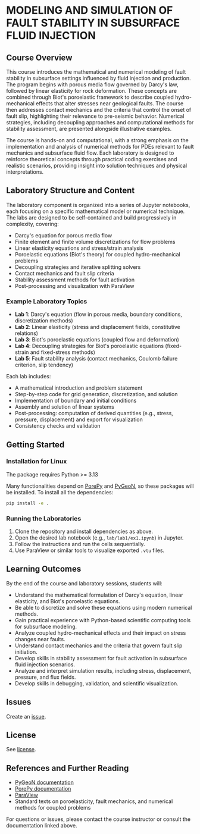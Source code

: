 # MODELING AND SIMULATION OF FAULT STABILITY IN SUBSURFACE FLUID INJECTION

## Course Overview

This course introduces the mathematical and numerical modeling of fault stability in subsurface settings influenced by fluid injection and production. The program begins with porous media flow governed by Darcy's law, followed by linear elasticity for rock deformation. These concepts are combined through Biot's poroelastic framework to describe coupled hydro-mechanical effects that alter stresses near geological faults. The course then addresses contact mechanics and the criteria that control the onset of fault slip, highlighting their relevance to pre-seismic behavior. Numerical strategies, including decoupling approaches and computational methods for stability assessment, are presented alongside illustrative examples.

The course is hands-on and computational, with a strong emphasis on the implementation and analysis of numerical methods for PDEs relevant to fault mechanics and subsurface fluid flow. Each laboratory is designed to reinforce theoretical concepts through practical coding exercises and realistic scenarios, providing insight into solution techniques and physical interpretations.

## Laboratory Structure and Content

The laboratory component is organized into a series of Jupyter notebooks, each focusing on a specific mathematical model or numerical technique. The labs are designed to be self-contained and build progressively in complexity, covering:

- Darcy's equation for porous media flow
- Finite element and finite volume discretizations for flow problems
- Linear elasticity equations and stress/strain analysis
- Poroelastic equations (Biot's theory) for coupled hydro-mechanical problems
- Decoupling strategies and iterative splitting solvers
- Contact mechanics and fault slip criteria
- Stability assessment methods for fault activation
- Post-processing and visualization with ParaView

### Example Laboratory Topics

- **Lab 1**: Darcy's equation (flow in porous media, boundary conditions, discretization methods)
- **Lab 2**: Linear elasticity (stress and displacement fields, constitutive relations)
- **Lab 3**: Biot's poroelastic equations (coupled flow and deformation)
- **Lab 4**: Decoupling strategies for Biot's poroelastic equations (fixed-strain and fixed-stress methods)
- **Lab 5**: Fault stability analysis (contact mechanics, Coulomb failure criterion, slip tendency)

Each lab includes:

- A mathematical introduction and problem statement
- Step-by-step code for grid generation, discretization, and solution
- Implementation of boundary and initial conditions
- Assembly and solution of linear systems
- Post-processing: computation of derived quantities (e.g., stress, pressure, displacement) and export for visualization
- Consistency checks and validation

## Getting Started

### Installation for Linux

The package requires Python >= 3.13

Many functionalities depend on [PorePy](https://github.com/pmgbergen/porepy) and [PyGeoN](https://github.com/compgeo-mox/pygeon), so these packages will be installed. To install all the dependencies:

```bash
pip install -e .
```

### Running the Laboratories

1. Clone the repository and install dependencies as above.
2. Open the desired lab notebook (e.g., `lab/lab1/ex1.ipynb`) in Jupyter.
3. Follow the instructions and run the cells sequentially.
4. Use ParaView or similar tools to visualize exported `.vtu` files.

## Learning Outcomes

By the end of the course and laboratory sessions, students will:

- Understand the mathematical formulation of Darcy's equation, linear elasticity, and Biot's poroelastic equations.
- Be able to discretize and solve these equations using modern numerical methods.
- Gain practical experience with Python-based scientific computing tools for subsurface modeling.
- Analyze coupled hydro-mechanical effects and their impact on stress changes near faults.
- Understand contact mechanics and the criteria that govern fault slip initiation.
- Develop skills in stability assessment for fault activation in subsurface fluid injection scenarios.
- Analyze and interpret simulation results, including stress, displacement, pressure, and flux fields.
- Develop skills in debugging, validation, and scientific visualization.

## Issues

Create an [issue](https://github.com/compgeo-mox/lec_massif/issues).

## License

See [license](./LICENSE).

## References and Further Reading

- [PyGeoN documentation](https://github.com/compgeo-mox/pygeon)
- [PorePy documentation](https://github.com/pmgbergen/porepy)
- [ParaView](https://www.paraview.org/)
- Standard texts on poroelasticity, fault mechanics, and numerical methods for coupled problems

For questions or issues, please contact the course instructor or consult the documentation linked above.
